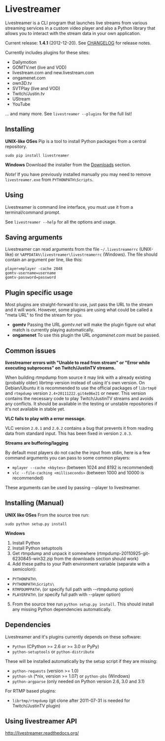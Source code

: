 Livestreamer
============
Livestreamer is a CLI program that launches live streams from various streaming
services in a custom video player and also a Python library that allows you to
interact with the stream data in your own application.

Current release: **1.4.1** (2012-12-20). See [CHANGELOG](https://github.com/chrippa/livestreamer/blob/master/CHANGELOG) for release notes.

Currently includes plugins for these sites:

* Dailymotion
* GOMTV.net (live and VOD)
* livestream.com and new.livestream.com
* ongamenet.com
* own3D.tv
* SVTPlay (live and VOD)
* Twitch/Justin.tv
* UStream
* YouTube

... and many more. See ```livestreamer --plugins``` for the full list!


Installing
---------------------------
**UNIX-like OSes**
Pip is a tool to install Python packages from a central repository.

    sudo pip install livestreamer

**Windows**
Download the installer from the [Downloads](https://github.com/chrippa/livestreamer/downloads) section.

*Note!* If you have previously installed manually you may need to remove ```livestreamer.exe``` from ```PYTHONPATH\Scripts```.


Using
-----
Livestreamer is command line interface, you must use it from a terminal/command prompt.

See ```livestreamer --help``` for all the options and usage.


Saving arguments
--------------------------------
Livestreamer can read arguments from the file ```~/.livestreamerrc``` (UNIX-like) or ```%APPDATA%\livestreamer\livestreamerrc``` (Windows).
The file should contain an argument per line, like this:

    player=mplayer -cache 2048
    gomtv-username=username
    gomtv-password=password


Plugin specific usage
---------------------
Most plugins are straight-forward to use, just pass the URL to the stream and it will work.
However, some plugins are using what could be called a "meta URL" to find the stream for you.

* **gomtv** Passing the URL *gomtv.net* will make the plugin figure out what match is currently playing automatically.
* **ongamenet** To use this plugin the URL *ongamenet.com* must be passed. 


Common issues
-------------
**livestreamer errors with "Unable to read from stream" or "Error while executing subprocess" on Twitch/JustinTV streams.**

When building rtmpdump from source it may link with a already existing (probably older) librtmp version instead of using it's
own version. On Debian/Ubuntu it is recommended to use the official packages of ```librtmp0``` and ```rtmpdump``` version
```2.4+20111222.git4e06e21``` or newer. This version contains the necessary code to play Twitch/JustinTV streams and
avoids any conflicts. It should be available in the testing or unstable repositories if it's not available in stable yet.

**VLC fails to play with a error message.**

VLC version ```2.0.1``` and ```2.0.2``` contains a bug that prevents it from reading data from standard input.
This has been fixed in version ```2.0.3```.

**Streams are buffering/lagging**

By default most players do not cache the input from stdin, here is a few command arguments you can pass to some common players:

* ```mplayer --cache <kbytes>``` (between 1024 and 8192 is recommended)
* ```vlc --file-caching <milliseconds>``` (between 1000 and 10000 is recommended)

These arguments can be used by passing --player to livestreamer.


Installing (Manual)
---------------------------------

**UNIX like OSes** From the source tree run:

    sudo python setup.py install

**Windows**

1. Install Python
2. Install Python setuptools
3. Get rtmpdump and unpack it somewhere (rtmpdump-20110925-git-6230845-win32.zip from the downloads section should work)
4. Add these paths to your Path environment variable (separate with a semicolon):
 * ```PYTHONPATH\```
 * ```PYTHONPATH\Scripts\```
 * ```RTMPDUMPPATH\``` (or specify full path with --rtmpdump option)
 * ```PLAYERPATH\``` (or specify full path with --player option)
5. From the source tree run ```python setup.py install```.
This should install any missing Python dependencies automatically.


Dependencies
------------
Livestreamer and it's plugins currently depends on these software:

* ```Python``` (CPython >= 2.6 or >= 3.0 or PyPy)
* ```python-setuptools``` or ```python-distribute```

These will be installed automatically by the setup script if they are missing:
* ```python-requests``` (version >= 1.0)
* ```python-sh``` (*nix, version >= 1.07) or ```python-pbs``` (Windows)
* ```python-argparse``` (only needed on Python version 2.6, 3.0 and 3.1)

For RTMP based plugins:
* ```librtmp/rtmpdump``` (git clone after 2011-07-31 is needed for Twitch/JustinTV plugin)


Using livestreamer API
-------------------------------

http://livestreamer.readthedocs.org/

